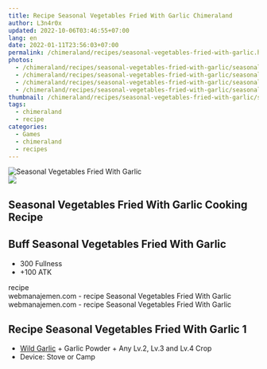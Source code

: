 ```yaml
---
title: Recipe Seasonal Vegetables Fried With Garlic Chimeraland
author: L3n4r0x
updated: 2022-10-06T03:46:55+07:00
lang: en
date: 2022-01-11T23:56:03+07:00
permalink: /chimeraland/recipes/seasonal-vegetables-fried-with-garlic.html
photos:
  - /chimeraland/recipes/seasonal-vegetables-fried-with-garlic/seasonal-vegetables-fried-with-garlic.webp
  - /chimeraland/recipes/seasonal-vegetables-fried-with-garlic/seasonal-vegetables-fried-with-garlic-name.webp
  - /chimeraland/recipes/seasonal-vegetables-fried-with-garlic/seasonal-vegetables-fried-with-garlic-icon.webp
  - /chimeraland/recipes/seasonal-vegetables-fried-with-garlic/seasonal-vegetables-fried-with-garlic-material.webp
thumbnail: /chimeraland/recipes/seasonal-vegetables-fried-with-garlic/seasonal-vegetables-fried-with-garlic.webp
tags:
  - chimeraland
  - recipe
categories:
  - Games
  - chimeraland
  - recipes
---
```


<link
  rel="stylesheet"
  href="https://rawcdn.githack.com/dimaslanjaka/Web-Manajemen/870a349/css/bootstrap-5-3-0-alpha3-wrapper.css"
/>
<section id="bootstrap-wrapper">
  <div data-bs-theme="dark">
    <div class="card mb-2">
      <div class="card-body">
        <div class="row g-0">
          <div class="col-sm-4 position-relative mb-2">
            <img
              src="https://www.webmanajemen.com/chimeraland/recipes/seasonal-vegetables-fried-with-garlic/seasonal-vegetables-fried-with-garlic-material.webp"
              class="card-img fit-cover w-100 h-100"
              alt="Seasonal Vegetables Fried With Garlic"
              data-fancybox="true"
            />
          </div>
          <div class="col-sm-8 mb-2">
            <div class="card-body">
              <div class="d-flex flex-row align-items-center mb-3">
                <img
                  class="d-inline-block me-2"
                  src="https://www.webmanajemen.com/chimeraland/recipes/seasonal-vegetables-fried-with-garlic/seasonal-vegetables-fried-with-garlic-icon.webp"
                  width="auto"
                  height="auto"
                  style="vertical-align: middle"
                />
                <h2 class="fs-5">
                  Seasonal Vegetables Fried With Garlic Cooking Recipe
                </h2>
              </div>
              <h2 class="card-title fs-5">
                Buff Seasonal Vegetables Fried With Garlic
              </h2>
              <div class="card-text">
                <ul>
                  <li>300 Fullness</li>
                  <li>+100 ATK</li>
                </ul>
              </div>
              <span class="badge rounded-pill">recipe</span>
            </div>
            <div class="card-footer text-end text-muted mt-auto">
              webmanajemen.com - recipe Seasonal Vegetables Fried With Garlic
            </div>
          </div>
        </div>
      </div>
      <div class="card-footer text-end text-muted">
        webmanajemen.com - recipe Seasonal Vegetables Fried With Garlic
      </div>
    </div>
    <div class="row mb-2">
      <div class="col-12 col-lg-6 recipe-item mb-2">
        <div class="card">
          <div class="card-body">
            <h2 class="card-title fs-5">
              Recipe Seasonal Vegetables Fried With Garlic 1
            </h2>
            <div class="card-text">
              <ul>
                <li>
                  <a
                    class="text-decoration-none text-primary"
                    href="/chimeraland/materials/wild-garlic.html"
                    >Wild Garlic</a
                  ><span> + </span>Garlic Powder<span> + </span>Any Lv.2, Lv.3
                  and Lv.4 Crop
                </li>
                <li>Device: Stove or Camp</li>
              </ul>
            </div>
          </div>
        </div>
      </div>
    </div>
  </div>
</section>